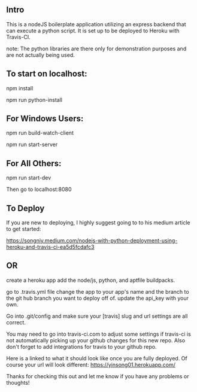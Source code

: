 ## Intro
This is a nodeJS boilerplate application utilizing an express backend that can execute
a python script. It is set up to be deployed to Heroku with Travis-CI.

note: The python libraries are there only for demonstration purposes and are not
actually being used.

## To start on localhost:

npm install

npm run python-install

For Windows Users:
-------------------------------------------
npm run build-watch-client

npm run start-server



For All Others:
-------------------------------------------
npm run start-dev

Then go to localhost:8080

## To Deploy
If you are new to deploying, I highly suggest going to to his medium article to get started:

https://songniy.medium.com/nodejs-with-python-deployment-using-heroku-and-travis-ci-ea5d5fcdafc3

## OR

create a heroku app
add the node/js, python, and aptfile buildpacks.

go to .travis.yml file
change the app to your app's name and the branch to the git hub branch you want to deploy off of.
update the api_key with your own.

Go into .git/config and make sure your [travis] slug and url settings are all correct.

You may need to go into travis-ci.com to adjust some settings if travis-ci is not automatically picking up your github changes for this new repo. Also don't forget to add integrations for travis to your github repo.

Here is a linked to what it should look like once you are fully deployed. Of course your url will look different:
https://yinsong01.herokuapp.com/

Thanks for checking this out and let me know if you have any problems or thoughts!
